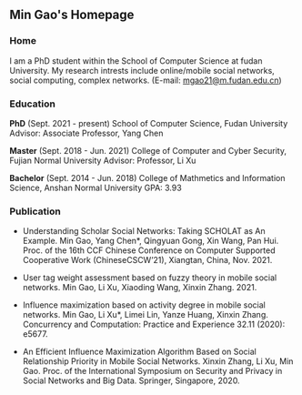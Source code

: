 ## Min Gao's Homepage

### Home
I am a PhD student within the School of Computer Science at fudan University. My research intrests include online/mobile social networks, social computing, complex networks. (E-mail: mgao21@m.fudan.edu.cn)



### Education

**PhD** (Sept. 2021 - present)
School of Computer Science, Fudan University
Advisor: Associate Professor, Yang Chen

**Master** (Sept. 2018 - Jun. 2021)
College of Computer and Cyber Security, Fujian Normal University
Advisor: Professor, Li Xu

**Bachelor** (Sept. 2014 - Jun. 2018)
College of Mathmetics and Information Science, Anshan Normal University
GPA: 3.93


### Publication

- Understanding Scholar Social Networks: Taking SCHOLAT as An Example.
Min Gao, Yang Chen*, Qingyuan Gong, Xin Wang, Pan Hui.
Proc. of the 16th CCF Chinese Conference on Computer Supported Cooperative Work (ChineseCSCW’21), Xiangtan, China, Nov. 2021.

- User tag weight assessment based on fuzzy theory in mobile social networks.
  Min Gao, Li Xu, Xiaoding Wang, Xinxin Zhang. 2021.

- Influence maximization based on activity degree in mobile social networks.
  Min Gao, Li Xu*, Limei Lin, Yanze Huang, Xinxin Zhang. 
  Concurrency and Computation: Practice and Experience 32.11 (2020): e5677.
  
- An Efficient Influence Maximization Algorithm Based on Social Relationship Priority in Mobile Social Networks.
  Xinxin Zhang, Li Xu, Min Gao. Proc. of the International Symposium on Security and Privacy in Social Networks and Big Data. Springer, Singapore, 2020.
  



